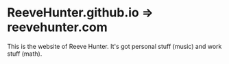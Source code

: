 # ReeveHunter.github.io => reevehunter.com

This is the website of Reeve Hunter. It's got personal stuff (music) and work stuff (math).

